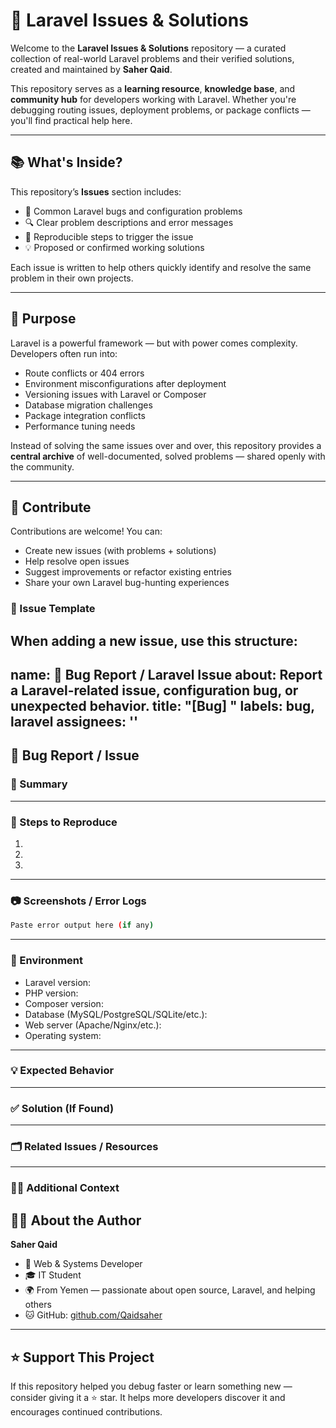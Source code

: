 # 🐘 Laravel Issues & Solutions

Welcome to the **Laravel Issues & Solutions** repository — a curated collection of real-world Laravel problems and their verified solutions, created and maintained by **Saher Qaid**.

This repository serves as a **learning resource**, **knowledge base**, and **community hub** for developers working with Laravel. Whether you're debugging routing issues, deployment problems, or package conflicts — you'll find practical help here.

---

## 📚 What's Inside?

This repository’s **Issues** section includes:
- 🐛 Common Laravel bugs and configuration problems  
- 🔍 Clear problem descriptions and error messages  
- 🔁 Reproducible steps to trigger the issue  
- 💡 Proposed or confirmed working solutions  

Each issue is written to help others quickly identify and resolve the same problem in their own projects.

---

## 🎯 Purpose

Laravel is a powerful framework — but with power comes complexity. Developers often run into:
- Route conflicts or 404 errors
- Environment misconfigurations after deployment
- Versioning issues with Laravel or Composer
- Database migration challenges
- Package integration conflicts
- Performance tuning needs

Instead of solving the same issues over and over, this repository provides a **central archive** of well-documented, solved problems — shared openly with the community.

---

## 🤝 Contribute

Contributions are welcome! You can:
- Create new issues (with problems + solutions)
- Help resolve open issues
- Suggest improvements or refactor existing entries
- Share your own Laravel bug-hunting experiences

### 📝 Issue Template
When adding a new issue, use this structure:
---
name: 🐛 Bug Report / Laravel Issue
about: Report a Laravel-related issue, configuration bug, or unexpected behavior.
title: "[Bug] "
labels: bug, laravel
assignees: ''
---

## 🐛 Bug Report / Issue

### 📄 Summary  
<!-- Provide a clear and concise description of the issue you’re experiencing. -->
<!-- Example: Route not working after deployment, or Artisan command failing unexpectedly. -->

---

### 🧪 Steps to Reproduce  
<!-- List all steps needed to reproduce the issue. Be specific and detailed. -->

1. 
2. 
3. 

---

### 📷 Screenshots / Error Logs  
<!-- If applicable, paste the error message or upload a screenshot for better context. -->

```bash
Paste error output here (if any)
```

---

### 🧱 Environment  
<!-- Fill in your Laravel project environment details -->

- Laravel version: 
- PHP version: 
- Composer version: 
- Database (MySQL/PostgreSQL/SQLite/etc.): 
- Web server (Apache/Nginx/etc.): 
- Operating system: 

---

### 💡 Expected Behavior  
<!-- What behavior did you expect to happen instead of the error? -->

---

### ✅ Solution (If Found)  
<!-- Share the solution or workaround you discovered (if any). -->

---

### 🗂 Related Issues / Resources  
<!-- Optional: Add links to related issues, documentation, or discussions. -->

---

### 🙋‍♂️ Additional Context  
<!-- Add any other details or background that might help in understanding or resolving the issue. -->














## 👨‍💻 About the Author

**Saher Qaid**  
- 💼 Web & Systems Developer  
- 🎓 IT Student  
- 🌍 From Yemen — passionate about open source, Laravel, and helping others  
- 🐱 GitHub: [github.com/Qaidsaher](https://github.com/Qaidsaher)

---

## ⭐ Support This Project

If this repository helped you debug faster or learn something new — consider giving it a ⭐ star. It helps more developers discover it and encourages continued contributions.


